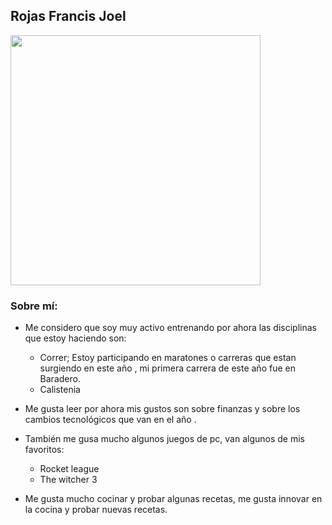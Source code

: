 ## Rojas Francis Joel
<img src="https://lh3.googleusercontent.com/pw/ACtC-3cs4ZgsaIjDdw3U_GpmxXJve08BnlmvW1M6OnZuwJ0Tk23rayJqvbrwHkQs9L47scDIizLHNPCWeXPDkuZWCzr1wubRTqI7AKOU0EN9EomM6_y4PnAVmFJl6kCTbyJ-DJd2YvI68Hg8tcFbfPisnPUx=w698-h932-no?authuser=0" width="400" height="400">

### Sobre mí:
* Me considero que soy muy activo entrenando por ahora las disciplinas que estoy haciendo son:
  - Correr; Estoy participando en maratones o carreras que estan surgiendo en este año , mi primera carrera de este año fue en Baradero.
  - Calistenia

* Me gusta leer por ahora mis gustos son sobre finanzas y sobre los cambios tecnológicos que van en el año .
* También me gusa mucho algunos juegos de pc, van algunos de mis favoritos:
    - Rocket league
    - The witcher 3
* Me gusta mucho cocinar y probar algunas recetas, me gusta innovar en la cocina y probar nuevas recetas.

